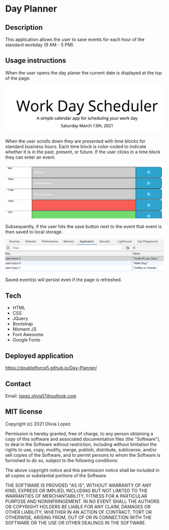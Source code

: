 # Day Planner 

## Description

This application allows the user to save events for each hour of the standard workday (9 AM - 5 PM).  

## Usage instructions 
When the user opens the day planer the current date is displayed at the top of the page. 

![Header photo](assets/Header.png)


When the user scrolls down they are presented with time blocks for standard business hours. Each time block is color-coded to indicate whether it is in the past, present, or future. If the user clicks in a time block they can enter an event.

![Body photo](assets/Body.png)


Subsequently, if the user hits the save button next to the event that event is then saved to local storage. 

![Local storage](assets/Local-storage.png) 


Saved event(s) will persist even if the page is refreshed. 

## Tech 
- HTML
- CSS
- JQuery 
- Bootstrap 
- Moment JS 
- Font Awesome 
- Google Fonts 

## Deployed application
https://doublelforce5.github.io/Day-Planner/

## Contact 
Email: lopez.olivia17@outlook.com

## MIT license
Copyright (c) 2021 Olivia Lopez 

Permission is hereby granted, free of charge, to any person obtaining a copy
of this software and associated documentation files (the "Software"), to deal
in the Software without restriction, including without limitation the rights
to use, copy, modify, merge, publish, distribute, sublicense, and/or sell
copies of the Software, and to permit persons to whom the Software is
furnished to do so, subject to the following conditions:

The above copyright notice and this permission notice shall be included in all
copies or substantial portions of the Software.

THE SOFTWARE IS PROVIDED "AS IS", WITHOUT WARRANTY OF ANY KIND, EXPRESS OR
IMPLIED, INCLUDING BUT NOT LIMITED TO THE WARRANTIES OF MERCHANTABILITY,
FITNESS FOR A PARTICULAR PURPOSE AND NONINFRINGEMENT. IN NO EVENT SHALL THE
AUTHORS OR COPYRIGHT HOLDERS BE LIABLE FOR ANY CLAIM, DAMAGES OR OTHER
LIABILITY, WHETHER IN AN ACTION OF CONTRACT, TORT OR OTHERWISE, ARISING FROM,
OUT OF OR IN CONNECTION WITH THE SOFTWARE OR THE USE OR OTHER DEALINGS IN THE
SOFTWARE.
